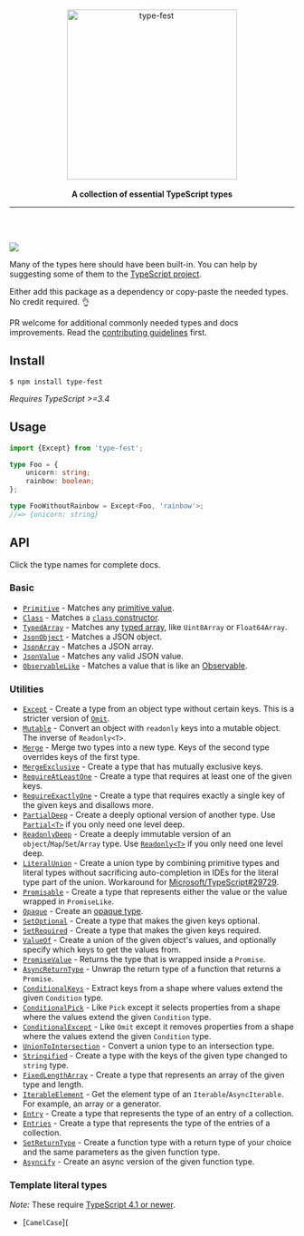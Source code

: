 <div align="center">
	<br>
	<br>
	<img src="media/logo.svg" alt="type-fest" height="300">
	<br>
	<br>
	<b>A collection of essential TypeScript types</b>
	<br>
	<hr>
</div>
<br>
<br>

[![](https://img.shields.io/badge/unicorn-approved-ff69b4.svg)](https://giphy.com/gifs/illustration-rainbow-unicorn-26AHG5KGFxSkUWw1i)
<!-- Commented out until they actually show anything
[![npm dependents](https://badgen.net/npm/dependents/type-fest)](https://www.npmjs.com/package/type-fest?activeTab=dependents) [![npm downloads](https://badgen.net/npm/dt/type-fest)](https://www.npmjs.com/package/type-fest)
-->

Many of the types here should have been built-in. You can help by suggesting some of them to the [TypeScript project](https://github.com/Microsoft/TypeScript/blob/master/CONTRIBUTING.md).

Either add this package as a dependency or copy-paste the needed types. No credit required. 👌

PR welcome for additional commonly needed types and docs improvements. Read the [contributing guidelines](.github/contributing.md) first.

## Install

```
$ npm install type-fest
```

*Requires TypeScript >=3.4*

## Usage

```ts
import {Except} from 'type-fest';

type Foo = {
	unicorn: string;
	rainbow: boolean;
};

type FooWithoutRainbow = Except<Foo, 'rainbow'>;
//=> {unicorn: string}
```

## API

Click the type names for complete docs.

### Basic

- [`Primitive`](source/basic.d.ts) - Matches any [primitive value](https://developer.mozilla.org/en-US/docs/Glossary/Primitive).
- [`Class`](source/basic.d.ts) - Matches a [`class` constructor](https://developer.mozilla.org/en-US/docs/Web/JavaScript/Reference/Classes).
- [`TypedArray`](source/basic.d.ts) - Matches any [typed array](https://developer.mozilla.org/en-US/docs/Web/JavaScript/Reference/Global_Objects/TypedArray), like `Uint8Array` or `Float64Array`.
- [`JsonObject`](source/basic.d.ts) - Matches a JSON object.
- [`JsonArray`](source/basic.d.ts) - Matches a JSON array.
- [`JsonValue`](source/basic.d.ts) - Matches any valid JSON value.
- [`ObservableLike`](source/basic.d.ts) - Matches a value that is like an [Observable](https://github.com/tc39/proposal-observable).

### Utilities

- [`Except`](source/except.d.ts) - Create a type from an object type without certain keys. This is a stricter version of [`Omit`](https://www.typescriptlang.org/docs/handbook/release-notes/typescript-3-5.html#the-omit-helper-type).
- [`Mutable`](source/mutable.d.ts) - Convert an object with `readonly` keys into a mutable object. The inverse of `Readonly<T>`.
- [`Merge`](source/merge.d.ts) - Merge two types into a new type. Keys of the second type overrides keys of the first type.
- [`MergeExclusive`](source/merge-exclusive.d.ts) - Create a type that has mutually exclusive keys.
- [`RequireAtLeastOne`](source/require-at-least-one.d.ts) - Create a type that requires at least one of the given keys.
- [`RequireExactlyOne`](source/require-exactly-one.d.ts) - Create a type that requires exactly a single key of the given keys and disallows more.
- [`PartialDeep`](source/partial-deep.d.ts) - Create a deeply optional version of another type. Use [`Partial<T>`](https://github.com/Microsoft/TypeScript/blob/2961bc3fc0ea1117d4e53bc8e97fa76119bc33e3/src/lib/es5.d.ts#L1401-L1406) if you only need one level deep.
- [`ReadonlyDeep`](source/readonly-deep.d.ts) - Create a deeply immutable version of an `object`/`Map`/`Set`/`Array` type. Use [`Readonly<T>`](https://github.com/Microsoft/TypeScript/blob/2961bc3fc0ea1117d4e53bc8e97fa76119bc33e3/src/lib/es5.d.ts#L1415-L1420) if you only need one level deep.
- [`LiteralUnion`](source/literal-union.d.ts) - Create a union type by combining primitive types and literal types without sacrificing auto-completion in IDEs for the literal type part of the union. Workaround for [Microsoft/TypeScript#29729](https://github.com/Microsoft/TypeScript/issues/29729).
- [`Promisable`](source/promisable.d.ts) - Create a type that represents either the value or the value wrapped in `PromiseLike`.
- [`Opaque`](source/opaque.d.ts) - Create an [opaque type](https://codemix.com/opaque-types-in-javascript/).
- [`SetOptional`](source/set-optional.d.ts) - Create a type that makes the given keys optional.
- [`SetRequired`](source/set-required.d.ts) - Create a type that makes the given keys required.
- [`ValueOf`](source/value-of.d.ts) - Create a union of the given object's values, and optionally specify which keys to get the values from.
- [`PromiseValue`](source/promise-value.d.ts) - Returns the type that is wrapped inside a `Promise`.
- [`AsyncReturnType`](source/async-return-type.d.ts) - Unwrap the return type of a function that returns a `Promise`.
- [`ConditionalKeys`](source/conditional-keys.d.ts) - Extract keys from a shape where values extend the given `Condition` type.
- [`ConditionalPick`](source/conditional-pick.d.ts) - Like `Pick` except it selects properties from a shape where the values extend the given `Condition` type.
- [`ConditionalExcept`](source/conditional-except.d.ts) - Like `Omit` except it removes properties from a shape where the values extend the given `Condition` type.
- [`UnionToIntersection`](source/union-to-intersection.d.ts) - Convert a union type to an intersection type.
- [`Stringified`](source/stringified.d.ts) - Create a type with the keys of the given type changed to `string` type.
- [`FixedLengthArray`](source/fixed-length-array.d.ts) - Create a type that represents an array of the given type and length.
- [`IterableElement`](source/iterable-element.d.ts) - Get the element type of an `Iterable`/`AsyncIterable`. For example, an array or a generator.
- [`Entry`](source/entry.d.ts) - Create a type that represents the type of an entry of a collection.
- [`Entries`](source/entries.d.ts) - Create a type that represents the type of the entries of a collection.
- [`SetReturnType`](source/set-return-type.d.ts) - Create a function type with a return type of your choice and the same parameters as the given function type.
- [`Asyncify`](source/asyncify.d.ts) - Create an async version of the given function type.

### Template literal types

*Note:* These require [TypeScript 4.1 or newer](https://devblogs.microsoft.com/typescript/announcing-typescript-4-1/#template-literal-types).

- [`CamelCase`](